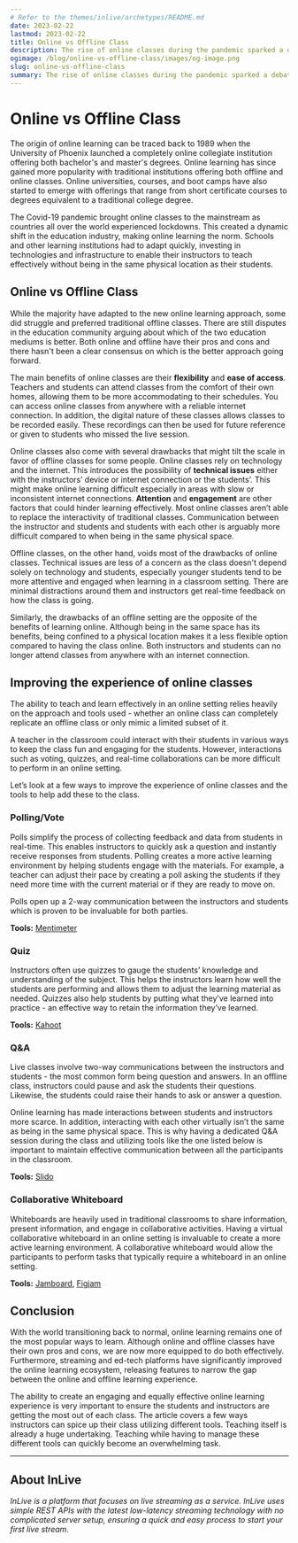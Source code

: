 ```yaml
---
# Refer to the themes/inlive/archetypes/README.md
date: 2023-02-22
lastmod: 2023-02-22
title: Online vs Offline Class
description: The rise of online classes during the pandemic sparked a debate in the education community surrounding which approach is better and whether online learning could effectively replace their offline counterpart. Learn about the benefits and drawbacks of online and offline classes and how modern streaming platforms like InLive help bridge the gap between online and offline learning experience.
ogimage: /blog/online-vs-offline-class/images/og-image.png
slug: online-vs-offline-class
summary: The rise of online classes during the pandemic sparked a debate in the education community surrounding which approach is better and whether online learning could effectively replace their offline counterpart. Learn about the benefits and drawbacks of online and offline classes and how modern streaming platforms like InLive help bridge the gap between online and offline learning experience.
---
```


# Online vs Offline Class

The origin of online learning can be traced back to 1989 when the University of Phoenix launched a completely online collegiate institution offering both bachelor's and master's degrees. Online learning has since gained more popularity with traditional institutions offering both offline and online classes. Online universities, courses, and boot camps have also started to emerge with offerings that range from short certificate courses to degrees equivalent to a traditional college degree.

The Covid-19 pandemic brought online classes to the mainstream as countries all over the world experienced lockdowns. This created a dynamic shift in the education industry, making online learning the norm. Schools and other learning institutions had to adapt quickly, investing in technologies and infrastructure to enable their instructors to teach effectively without being in the same physical location as their students.

## Online vs Offline Class

While the majority have adapted to the new online learning approach, some did struggle and preferred traditional offline classes. There are still disputes in the education community arguing about which of the two education mediums is better. Both online and offline have their pros and cons and there hasn't been a clear consensus on which is the better approach going forward.

The main benefits of online classes are their **flexibility** and **ease of access**. Teachers and students can attend classes from the comfort of their own homes, allowing them to be more accommodating to their schedules. You can access online classes from anywhere with a reliable internet connection. In addition, the digital nature of these classes allows classes to be recorded easily. These recordings can then be used for future reference or given to students who missed the live session.

Online classes also come with several drawbacks that might tilt the scale in favor of offline classes for some people. Online classes rely on technology and the internet. This introduces the possibility of **technical issues** either with the instructors’ device or internet connection or the students’. This might make online learning difficult especially in areas with slow or inconsistent internet connections. **Attention** and **engagement** are other factors that could hinder learning effectively. Most online classes aren’t able to replace the interactivity of traditional classes. Communication between the instructor and students and students with each other is arguably more difficult compared to when being in the same physical space.

Offline classes, on the other hand, voids most of the drawbacks of online classes. Technical issues are less of a concern as the class doesn't depend solely on technology and students, especially younger students tend to be more attentive and engaged when learning in a classroom setting. There are minimal distractions around them and instructors get real-time feedback on how the class is going.

Similarly, the drawbacks of an offline setting are the opposite of the benefits of learning online. Although being in the same space has its benefits, being confined to a physical location makes it a less flexible option compared to having the class online. Both instructors and students can no longer attend classes from anywhere with an internet connection.

## Improving the experience of online classes

The ability to teach and learn effectively in an online setting relies heavily on the approach and tools used - whether an online class can completely replicate an offline class or only mimic a limited subset of it.

A teacher in the classroom could interact with their students in various ways to keep the class fun and engaging for the students. However, interactions such as voting, quizzes, and real-time collaborations can be more difficult to perform in an online setting.

Let’s look at a few ways to improve the experience of online classes and the tools to help add these to the class.

### Polling/Vote

Polls simplify the process of collecting feedback and data from students in real-time. This enables instructors to quickly ask a question and instantly receive responses from students. Polling creates a more active learning environment by helping students engage with the materials. For example, a teacher can adjust their pace by creating a poll asking the students if they need more time with the current material or if they are ready to move on.

Polls open up a 2-way communication between the instructors and students which is proven to be invaluable for both parties.

**Tools:** <a href="https://www.mentimeter.com" target="_blank" rel="noreferrer">Mentimeter</a>

### Quiz

Instructors often use quizzes to gauge the students’ knowledge and understanding of the subject. This helps the instructors learn how well the students are performing and allows them to adjust the learning material as needed. Quizzes also help students by putting what they’ve learned into practice - an effective way to retain the information they’ve learned.

**Tools:** <a href="https://kahoot.it" target="_blank" rel="noreferrer">Kahoot</a>

### Q&A

Live classes involve two-way communications between the instructors and students - the most common form being question and answers. In an offline class, instructors could pause and ask the students their questions. Likewise, the students could raise their hands to ask or answer a question.

Online learning has made interactions between students and instructors more scarce. In addition, interacting with each other virtually isn’t the same as being in the same physical space. This is why having a dedicated Q&A session during the class and utilizing tools like the one listed below is important to maintain effective communication between all the participants in the classroom.

**Tools:** <a href="https://www.slido.com" target="_blank" rel="noreferrer">Slido</a>

### Collaborative Whiteboard

Whiteboards are heavily used in traditional classrooms to share information, present information, and engage in collaborative activities. Having a virtual collaborative whiteboard in an online setting is invaluable to create a more active learning environment. A collaborative whiteboard would allow the participants to perform tasks that typically require a whiteboard in an online setting.

**Tools:** <a href="https://jamboard.google.com" target="_blank" rel="noreferrer">Jamboard</a>, <a href="https://www.figma.com/figjam" target="_blank" rel="noreferrer">Figjam</a>

## Conclusion

With the world transitioning back to normal, online learning remains one of the most popular ways to learn. Although online and offline classes have their own pros and cons, we are now more equipped to do both effectively. Furthermore, streaming and ed-tech platforms have significantly improved the online learning ecosystem, releasing features to narrow the gap between the online and offline learning experience.

The ability to create an engaging and equally effective online learning experience is very important to ensure the students and instructors are getting the most out of each class. The article covers a few ways instructors can spice up their class utilizing different tools. Teaching itself is already a huge undertaking. Teaching while having to manage these different tools can quickly become an overwhelming task.

---

## About InLive

*InLive is a platform that focuses on live streaming as a service. InLive uses simple REST APIs with the latest low-latency streaming technology with no complicated server setup, ensuring a quick and easy process to start your first live stream.*
